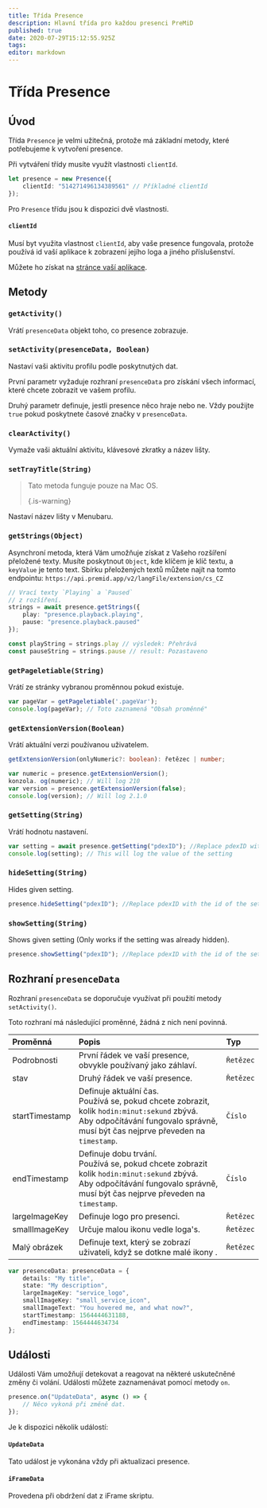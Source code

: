```yaml
---
title: Třída Presence
description: Hlavní třída pro každou presenci PreMiD
published: true
date: 2020-07-29T15:12:55.925Z
tags:
editor: markdown
---
```


# Třída Presence

## Úvod

Třída `Presence` je velmi užitečná, protože má základní metody, které potřebujeme k vytvoření presence.

 Při vytváření třídy musíte využít vlastnosti `clientId`.

```typescript
let presence = new Presence({
    clientId: "514271496134389561" // Příkladné clientId
});
```

Pro `Presence` třídu jsou k dispozici dvě vlastnosti.

#### `clientId`

Musí byt využita vlastnost `clientId`, aby vaše presence fungovala, protože používá id vaší aplikace k zobrazení jejího loga a jiného příslušenství.

Můžete ho získat na [ stránce vaší aplikace](https://discordapp.com/developers/applications).

## Metody

### `getActivity()`

Vrátí `presenceData` objekt toho, co presence zobrazuje.

### `setActivity(presenceData, Boolean)`

Nastaví vaši aktivitu profilu podle poskytnutých dat.

První parametr vyžaduje rozhraní `presenceData` pro získání všech informací, které chcete zobrazit ve vašem profilu.

Druhý parametr definuje, jestli presence něco hraje nebo ne. Vždy použijte `true` pokud poskytnete časové značky v `presenceData`.

### `clearActivity()`

Vymaže vaši aktuální aktivitu, klávesové zkratky a název lišty.

### `setTrayTitle(String)`

> Tato metoda funguje pouze na Mac OS. 
> 
> {.is-warning}

Nastaví název lišty v Menubaru.

### `getStrings(Object)`

Asynchroní metoda, která Vám umožňuje získat z Vašeho rozšíření přeložené texty. Musíte poskytnout `Object`, kde klíčem je klíč textu, a `keyValue` je tento text. Sbírku přeložených textů můžete najít na tomto endpointu: `https://api.premid.app/v2/langFile/extension/cs_CZ`

```typescript
// Vrací texty `Playing` a `Paused`
// z rozšíření.
strings = await presence.getStrings({
    play: "presence.playback.playing",
    pause: "presence.playback.paused"
});

const playString = strings.play // výsledek: Přehrává
const pauseString = strings.pause // result: Pozastaveno
```

### `getPageletiable(String)`

Vrátí ze stránky vybranou proměnnou pokud existuje.

```typescript
var pageVar = getPageletiable('.pageVar');
console.log(pageVar); // Toto zaznamená "Obsah proměnné"
```

### `getExtensionVersion(Boolean)`
Vrátí aktuální verzi používanou uživatelem.
```typescript
getExtensionVersion(onlyNumeric?: boolean): řetězec | number;

var numeric = presence.getExtensionVersion();
konzola. og(numeric); // Will log 210
var version = presence.getExtensionVersion(false);
console.log(version); // Will log 2.1.0
```

### `getSetting(String)`
Vrátí hodnotu nastavení.
```typescript
var setting = await presence.getSetting("pdexID"); //Replace pdexID with the id of the setting
console.log(setting); // This will log the value of the setting
```

### `hideSetting(String)`
Hides given setting.
```typescript
presence.hideSetting("pdexID"); //Replace pdexID with the id of the setting
```

### `showSetting(String)`
Shows given setting (Only works if the setting was already hidden).
```typescript
presence.showSetting("pdexID"); //Replace pdexID with the id of the setting
```

## Rozhraní `presenceData`

Rozhraní `presenceData` se doporučuje využívat při použití metody `setActivity()`.

Toto rozhraní má následující proměnné, žádná z nich není povinná.

<table>
  <thead>
    <tr>
      <th style="text-align:left">Proměnná</th>
      <th style="text-align:left">Popis</th>
      <th style="text-align:left">Typ</th>
    </tr>
  </thead>
  <tbody>
    <tr>
      <td style="text-align:left">Podrobnosti</td>
      <td style="text-align:left">První řádek ve vaší presence, obvykle používaný jako záhlaví.</td>
      <td style="text-align:left"><code>Řetězec</code>
      </td>
    </tr>
    <tr>
      <td style="text-align:left">stav</td>
      <td style="text-align:left">Druhý řádek ve vaší presence.</td>
      <td style="text-align:left"><code>Řetězec</code>
      </td>
    </tr>
    <tr>
      <td style="text-align:left">startTimestamp</td>
      <td style="text-align:left">Definuje aktuální čas.<br>
        Používá se, pokud chcete zobrazit, kolik <code>hodin:minut:sekund</code> zbývá.
          <br>Aby odpočítávání fungovalo správně, musí být čas nejprve
          převeden na <code>timestamp</code>.
      </td>
      <td style="text-align:left"><code>Číslo</code>
      </td>
    </tr>
    <tr>
      <td style="text-align:left">endTimestamp</td>
      <td style="text-align:left">Definuje dobu trvání.
        <br>Používá se, pokud chcete zobrazit kolik <code>hodin:minut:sekund</code> zbývá.
          <br>Aby odpočítávání fungovalo správně, musí být čas nejprve
          převeden na <code>timestamp</code>.
      </td>
      <td style="text-align:left"><code>Číslo</code>
      </td>
    </tr>
    <tr>
      <td style="text-align:left">largeImageKey</td>
      <td style="text-align:left">Definuje logo pro presenci.</td>
      <td style="text-align:left"><code>Řetězec</code>
      </td>
    </tr>
    <tr>
      <td style="text-align:left">smallImageKey</td>
      <td style="text-align:left">Určuje malou ikonu vedle loga&apos;s.</td>
      <td style="text-align:left"><code>Řetězec</code>
      </td>
    </tr>
    <tr>
      <td style="text-align:left">Malý obrázek</td>
      <td style="text-align:left">Definuje text, který se zobrazí uživateli, když se dotkne malé ikony
.</td>
      <td style="text-align:left"><code>Řetězec</code>
      </td>
    </tr>
  </tbody>
</table>

```typescript
var presenceData: presenceData = {
    details: "My title",
    state: "My description",
    largeImageKey: "service_logo",
    smallImageKey: "small_service_icon",
    smallImageText: "You hovered me, and what now?",
    startTimestamp: 1564444631188,
    endTimestamp: 1564444634734
};
```

## Události

Události Vám umožňují detekovat a reagovat na některé uskutečněné změny či volání. Události můžete zaznamenávat pomocí metody `on`.

```typescript
presence.on("UpdateData", async () => {
    // Něco vykoná při změně dat.
});
```

Je k dispozici několik událostí:

#### `UpdateData`

Tato událost je vykonána vždy při aktualizaci presence.

#### `iFrameData`

Provedena při obdržení dat z iFrame skriptu.
